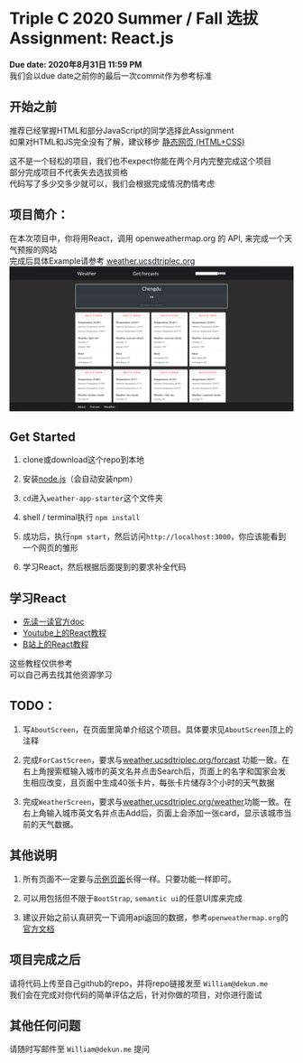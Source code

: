 # Triple C 2020 Summer / Fall 选拔 Assignment: React.js

**Due date: 2020年8月31日 11:59 PM**  
我们会以due date之前你的最后一次commit作为参考标准

## 开始之前
推荐已经掌握HTML和部分JavaScript的同学选择此Assignment  
如果对HTML和JS完全没有了解，建议移步 [静态网页 (HTML+CSS)](https://github.com/dekunma/TripleC_20Summer_PreAssignments/tree/master/HTML-starter)  

这不是一个轻松的项目，我们也不expect你能在两个月内完整完成这个项目  
部分完成项目不代表失去选拔资格  
代码写了多少交多少就可以，我们会根据完成情况酌情考虑


## 项目简介：
在本次项目中，你将用React，调用 openweathermap.org 的 API, 来完成一个天气预报的网站  
完成后具体Example请参考 [weather.ucsdtriplec.org](https://weather.ucsdtriplec.org)  
![weather app](./images/pic1.png)  

## Get Started
1. clone或download这个repo到本地

2. 安装[node.js](https://nodejs.org/)（会自动安装npm）
3. ```cd```进入```weather-app-starter```这个文件夹
4. shell / terminal执行 ```npm install```  
5. 成功后，执行```npm start```，然后访问```http://localhost:3000```，你应该能看到一个网页的雏形
6. 学习React，然后根据后面提到的要求补全代码

## 学习React
- [先读一读官方doc](https://reactjs.org/)
- [Youtube上的React教程](https://www.youtube.com/watch?v=QFaFIcGhPoM&list=PLC3y8-rFHvwgg3vaYJgHGnModB54rxOk3&index=1)
- [B站上的React教程](https://www.bilibili.com/video/BV184411x7F9?from=search&seid=15359853692736051755)

这些教程仅供参考  
可以自己再去找其他资源学习

## TODO：
1. 写```AboutScreen```，在页面里简单介绍这个项目。具体要求见```AboutScreen```顶上的注释

2. 完成```ForCastScreen```，要求与[weather.ucsdtriplec.org/forcast](https://weather.ucsdtriplec.org/forcast) 功能一致。在右上角搜索框输入城市的英文名并点击Search后，页面上的名字和国家会发生相应改变，且页面中生成40张卡片，每张卡片储存3个小时的天气数据
3. 完成```WeatherScreen```，要求与[weather.ucsdtriplec.org/weather](https://weather.ucsdtriplec.org/weather)功能一致。在右上角输入城市英文名并点击Add后，页面上会添加一张card，显示该城市当前的天气数据。

## 其他说明
1. 所有页面不一定要与[示例页面](https://weather.ucsdtriplec.org)长得一样。只要功能一样即可。

2. 可以用包括但不限于```BootStrap```, ```semantic ui```的任意UI库来完成
3. 建议开始之前认真研究一下调用api返回的数据，参考```openweathermap.org```的[官方文档](https://openweathermap.org/)

## 项目完成之后
请将代码上传至自己github的repo，并将repo链接发至 ```William@dekun.me```  
我们会在完成对你代码的简单评估之后，针对你做的项目，对你进行面试

## 其他任何问题
请随时写邮件至 ```William@dekun.me``` 提问
